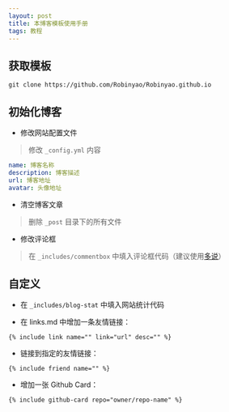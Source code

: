 ```yaml
---
layout: post
title: 本博客模板使用手册
tags: 教程
---
```


## 获取模板
```git
git clone https://github.com/Robinyao/Robinyao.github.io
```

## 初始化博客

* 修改网站配置文件
> 修改 `_config.yml` 内容
```yml
name: 博客名称
description: 博客描述
url: 博客地址
avatar: 头像地址
```

* 清空博客文章
> 删除 `_post` 目录下的所有文件

* 修改评论框
> 在 `_includes/commentbox` 中填入评论框代码（建议使用[多说](http://duoshuo.com)）

## 自定义

* 在 `_includes/blog-stat` 中填入网站统计代码

* 在 links.md 中增加一条友情链接：
```liquid
{% include link name="" link="url" desc="" %}
```

* 链接到指定的友情链接：
```liquid
{% include friend name="" %}
```

* 增加一张 Github Card：
```liquid
{% include github-card repo="owner/repo-name" %}
```

